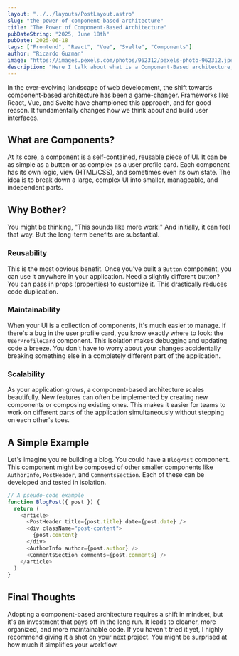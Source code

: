 ```yaml
---
layout: "../../layouts/PostLayout.astro"
slug: "the-power-of-component-based-architecture"
title: "The Power of Component-Based Architecture"
pubDateString: "2025, June 18th"
pubDate: 2025-06-18
tags: ["Frontend", "React", "Vue", "Svelte", "Components"]
author: "Ricardo Guzman"
image: "https://images.pexels.com/photos/962312/pexels-photo-962312.jpeg"
description: "Here I talk about what is a Component-Based architecture, its benefits and an example of a component."
---
```


In the ever-evolving landscape of web development, the shift towards component-based architecture has been a game-changer. Frameworks like React, Vue, and Svelte have championed this approach, and for good reason. It fundamentally changes how we think about and build user interfaces.

## What are Components?

At its core, a component is a self-contained, reusable piece of UI. It can be as simple as a button or as complex as a user profile card. Each component has its own logic, view (HTML/CSS), and sometimes even its own state. The idea is to break down a large, complex UI into smaller, manageable, and independent parts.

## Why Bother?

You might be thinking, "This sounds like more work!" And initially, it can feel that way. But the long-term benefits are substantial.

### Reusability
This is the most obvious benefit. Once you've built a `Button` component, you can use it anywhere in your application. Need a slightly different button? You can pass in props (properties) to customize it. This drastically reduces code duplication.

### Maintainability
When your UI is a collection of components, it's much easier to manage. If there's a bug in the user profile card, you know exactly where to look: the `UserProfileCard` component. This isolation makes debugging and updating code a breeze. You don't have to worry about your changes accidentally breaking something else in a completely different part of the application.

### Scalability
As your application grows, a component-based architecture scales beautifully. New features can often be implemented by creating new components or composing existing ones. This makes it easier for teams to work on different parts of the application simultaneously without stepping on each other's toes.

## A Simple Example

Let's imagine you're building a blog. You could have a `BlogPost` component. This component might be composed of other smaller components like `AuthorInfo`, `PostHeader`, and `CommentsSection`. Each of these can be developed and tested in isolation.

```javascript
// A pseudo-code example
function BlogPost({ post }) {
  return (
    <article>
      <PostHeader title={post.title} date={post.date} />
      <div className="post-content">
        {post.content}
      </div>
      <AuthorInfo author={post.author} />
      <CommentsSection comments={post.comments} />
    </article>
  )
}
```

## Final Thoughts

Adopting a component-based architecture requires a shift in mindset, but it's an investment that pays off in the long run. It leads to cleaner, more organized, and more maintainable code. If you haven't tried it yet, I highly recommend giving it a shot on your next project. You might be surprised at how much it simplifies your workflow.
